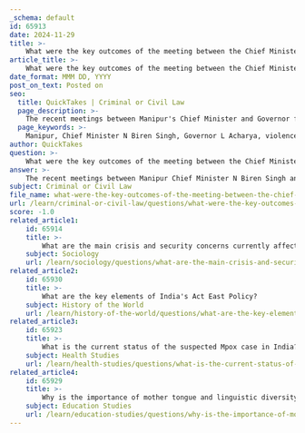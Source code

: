 ```yaml
---
_schema: default
id: 65913
date: 2024-11-29
title: >-
    What were the key outcomes of the meeting between the Chief Minister and the Governor of Manipur?
article_title: >-
    What were the key outcomes of the meeting between the Chief Minister and the Governor of Manipur?
date_format: MMM DD, YYYY
post_on_text: Posted on
seo:
  title: QuickTakes | Criminal or Civil Law
  page_description: >-
    The recent meetings between Manipur's Chief Minister and Governor focused on addressing escalating violence and law and order issues, emphasizing political engagement and emergency discussions in response to the crisis.
  page_keywords: >-
    Manipur, Chief Minister N Biren Singh, Governor L Acharya, violence, law and order, emergency meeting, political engagement, ethnic violence, security situation, Thoubal, crisis management
author: QuickTakes
question: >-
    What were the key outcomes of the meeting between the Chief Minister and the Governor of Manipur?
answer: >-
    The recent meetings between Manipur Chief Minister N Biren Singh and Governor L Acharya were primarily focused on addressing the escalating violence and law and order situation in the state. Here are the key outcomes and details from these meetings:\n\n1. **Emergency Meetings**: The Chief Minister convened an emergency meeting with ruling coalition MLAs and ministers at the CM secretariat to discuss the prevailing law and order situation before meeting the Governor. This indicates a proactive approach to manage the crisis.\n\n2. **Violence Update**: During the meetings, CM Singh apprised Governor Acharya of the recent incidents of violence that have resulted in the deaths of seven individuals and injuries to more than 15 others over the past five days. This highlights the severity of the situation in Manipur.\n\n3. **Political Engagement**: The Chief Minister also chaired a meeting with representatives from ten political parties to address the ongoing ethnic violence in the state. This suggests an effort to foster a collaborative political response to the crisis.\n\n4. **Follow-up Discussions**: The meeting on September 8, 2024, was the second engagement between the CM and the Governor within a 24-hour period, indicating the urgency and seriousness of the situation. The discussions lasted over 30 minutes and were a follow-up to a previous meeting where the CM had already briefed the Governor on the law and order conditions.\n\n5. **Tensions in Specific Areas**: Reports indicated that tensions were particularly high in Thoubal, where locals were reportedly stopping vehicles of Central Forces, further complicating the security situation.\n\nThese meetings reflect the government's attempts to manage the crisis through both political dialogue and direct communication with the state's constitutional head. The situation remains fluid, and ongoing discussions are likely to continue as authorities seek to restore peace and order in Manipur.
subject: Criminal or Civil Law
file_name: what-were-the-key-outcomes-of-the-meeting-between-the-chief-minister-and-the-governor-of-manipur.md
url: /learn/criminal-or-civil-law/questions/what-were-the-key-outcomes-of-the-meeting-between-the-chief-minister-and-the-governor-of-manipur
score: -1.0
related_article1:
    id: 65914
    title: >-
        What are the main crisis and security concerns currently affecting Manipur?
    subject: Sociology
    url: /learn/sociology/questions/what-are-the-main-crisis-and-security-concerns-currently-affecting-manipur
related_article2:
    id: 65930
    title: >-
        What are the key elements of India's Act East Policy?
    subject: History of the World
    url: /learn/history-of-the-world/questions/what-are-the-key-elements-of-indias-act-east-policy
related_article3:
    id: 65923
    title: >-
        What is the current status of the suspected Mpox case in India?
    subject: Health Studies
    url: /learn/health-studies/questions/what-is-the-current-status-of-the-suspected-mpox-case-in-india
related_article4:
    id: 65929
    title: >-
        Why is the importance of mother tongue and linguistic diversity highlighted in the NEP?
    subject: Education Studies
    url: /learn/education-studies/questions/why-is-the-importance-of-mother-tongue-and-linguistic-diversity-highlighted-in-the-nep
---
```


&nbsp;